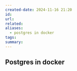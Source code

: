 ```yaml
---
created-date: 2024-11-16 21:20
id: 
url: 
related: 
aliases:
  - postgres in docker
tags: 
summary:
---
```

## Postgres in docker 
